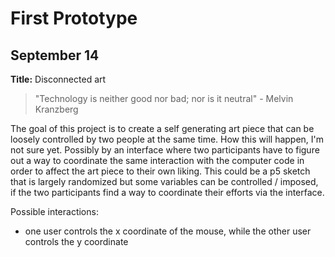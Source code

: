 # First Prototype

## September 14

**Title:** Disconnected art

> "Technology is neither good nor bad; nor is it neutral" - Melvin Kranzberg

The goal of this project is to create a self generating art piece that can be loosely controlled by two people at the same time. How this will happen, I'm not sure yet. Possibly by an interface where two participants have to figure out a way to coordinate the same interaction with the computer code in order to affect the art piece to their own liking. This could be a p5 sketch that is largely randomized but some variables can be controlled / imposed, if the two participants find a way to coordinate their efforts via the interface.

Possible interactions:
* one user controls the x coordinate of the mouse, while the other user controls the y coordinate

